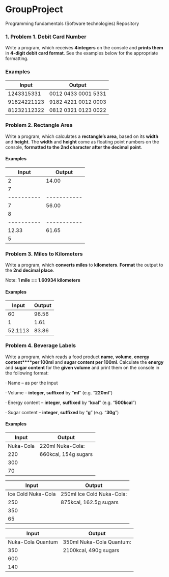 ﻿# GroupProject
Programming fundamentals (Software technologies) Repository  

### 1. Problem 1. Debit Card Number

Write a program, which receives **4integers** on the console and **prints them** in **4-digit debit card format**. See the examples below for the appropriate formatting.

### Examples

|  **Input**  |     **Output**      |
| ----------- | ------------------- |
| 1243315331  | 0012 0433 0001 5331 |
| 91824221123 | 9182 4221 0012 0003 |
| 81232112322 | 0812 0321 0123 0022 |


### Problem 2. Rectangle Area

Write a program, which calculates a **rectangle’s area**, based on its **width**
and **height**. The **width** and **height** come as
floating point numbers on the console, **formatted
to the 2nd character after the decimal point**.

#### Examples

|**Input** | **Output**|
|----------|-----------|
|  2       |  14.00    |
|  7       |           |
|----------|-----------|
|  7       |  56.00    |
|  8       |           |
|----------|-----------|
| 12.33    |  61.65    |
|  5       |           |


### Problem 3. Miles to Kilometers

Write a program, which **converts miles** to **kilometers**. **Format** the output
to the **2nd decimal place**.

Note: **1 mile ==
1.60934 kilometers**

#### Examples

|**Input**|**Output**| 
|---------|----------|
|60       |96.56     | 
|1	  |1.61      | 
|52.1113  |83.86     |


### Problem 4. Beverage Labels

Write a program, which reads a food product **name**, **volume**, **energy content****per 100ml** and **sugar content per 100ml**. Calculate the **energy** and **sugar content**
for the **given volume** and print them
on the console in the following format:

·   Name – as per the input

·   Volume – **integer**, **suffixed** by “**ml**” (e.g. “**220ml**”)

·   Energy content – **integer**, **suffixed** by “**kcal**” (e.g. “**500kcal**”)

·   Sugar content – **integer**, **suffixed** by “**g**” (e.g. “**30g**”) 

#### Examples
 

|     **Input**     |        **Output**       |
|-------------------|-------------------------|
|Nuka-Cola          |220ml Nuka-Cola:         |
|220                |660kcal, 154g sugars     |
|300                |                         |
|70                 |                         |

 

|     **Input**     |        **Output**       |
|-------------------|-------------------------|
|Ice Cold Nuka-Cola |250ml Ice Cold Nuka-Cola:|
|250                |875kcal, 162.5g sugars   |
|350                |                         |
|65                 |                         |

 

|     **Input**     |        **Output**       |
|-------------------|-------------------------|
|Nuka-Cola Quantum  |350ml Nuka-Cola Quantum: |
|350                |2100kcal, 490g sugars    |
|600                |                         |
|140                |                         |
